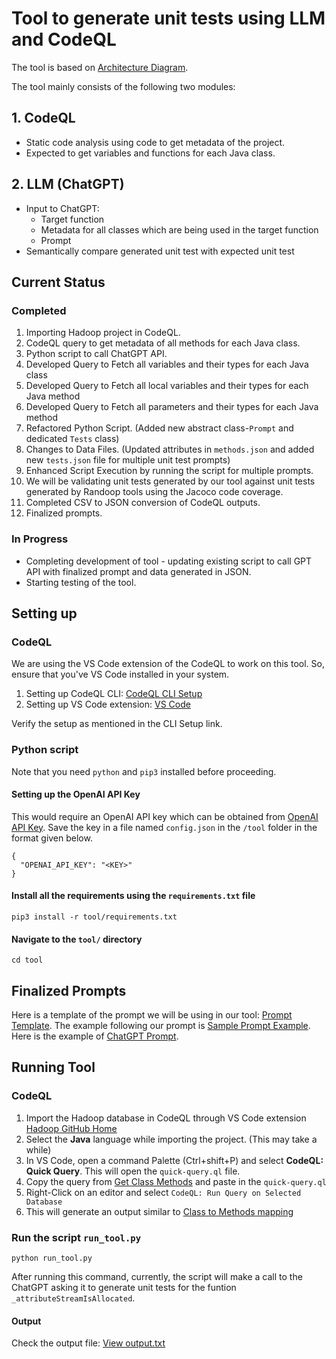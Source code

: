 # Tool to generate unit tests using LLM and CodeQL
The tool is based on [Architecture Diagram](https://drive.google.com/file/d/1wXapcqTrQWSaS0R1LiHdwKZLMM2cLqnT/view?usp=sharing).

The tool mainly consists of the following two modules:

## 1. CodeQL

- Static code analysis using code to get metadata of the project.
- Expected to get variables and functions for each Java class.

## 2. LLM (ChatGPT)

- Input to ChatGPT:
  - Target function
  - Metadata for all classes which are being used in the target function
  - Prompt
- Semantically compare generated unit test with expected unit test

## Current Status

### Completed

1. Importing Hadoop project in CodeQL.
2. CodeQL query to get metadata of all methods for each Java class.
3. Python script to call ChatGPT API.
4. Developed Query to Fetch all variables and their types for each Java class
5. Developed Query to Fetch all local variables and their types for each Java method
6. Developed Query to Fetch all parameters and their types for each Java method
7. Refactored Python Script. (Added new abstract class-`Prompt` and dedicated `Tests` class)
8. Changes to Data Files. (Updated attributes in `methods.json` and added new `tests.json` file for multiple unit test prompts)
9. Enhanced Script Execution by running the script for multiple prompts.
10. We will be validating unit tests generated by our tool against unit tests generated by Randoop tools using the Jacoco code coverage.
11. Completed CSV to JSON conversion of CodeQL outputs.
12. Finalized prompts.

### In Progress

- Completing development of tool - updating existing script to call GPT API with finalized prompt and data generated in JSON.
- Starting testing of the tool.

## Setting up

### CodeQL

We are using the VS Code extension of the CodeQL to work on this tool. So, ensure that you've VS Code installed in your system.

1. Setting up CodeQL CLI: [CodeQL CLI Setup](https://docs.github.com/en/code-security/codeql-cli/getting-started-with-the-codeql-cli/setting-up-the-codeql-cli)
2. Setting up VS Code extension: [VS Code](https://marketplace.visualstudio.com/items?itemName=github.vscode-codeql)

Verify the setup as mentioned in the CLI Setup link.

### Python script

Note that you need `python` and `pip3` installed before proceeding.

#### Setting up the OpenAI API Key

This would require an OpenAI API key which can be obtained from [OpenAI API Key](https://platform.openai.com/account/api-keys). Save the key in a file named `config.json` in the `/tool` folder in the format given below.

```
{
  "OPENAI_API_KEY": "<KEY>"
}
```

#### Install all the requirements using the `requirements.txt` file

```
pip3 install -r tool/requirements.txt
```

#### Navigate to the `tool/` directory

```
cd tool
```

## Finalized Prompts
Here is a template of the prompt we will be using in our tool: [Prompt Template](https://github.com/ChinuSaraf/unit-test-generation-using-llm-and-codeql/blob/main/data/prompts-template.md). The example following our prompt is [Sample Prompt Example](https://github.com/ChinuSaraf/unit-test-generation-using-llm-and-codeql/blob/main/data/sample-prompt-example.txt). Here is the example of [ChatGPT Prompt](https://chat.openai.com/share/4b249890-523f-4bf1-924c-9b2a0156bf47).
## Running Tool

### CodeQL

1. Import the Hadoop database in CodeQL through VS Code extension [Hadoop GitHub Home](https://github.com/apache/hadoop)
2. Select the **Java** language while importing the project. (This may take a while)
3. In VS Code, open a command Palette (Ctrl+shift+P) and select **CodeQL: Quick Query**. This will open the `quick-query.ql` file.
4. Copy the query from [Get Class Methods](https://github.com/ChinuSaraf/unit-test-generation-using-llm-and-codeql/blob/main/codql-scripts/get-methods-of-class.ql) and paste in the `quick-query.ql`
5. Right-Click on an editor and select `CodeQL: Run Query on Selected Database`
6. This will generate an output similar to [Class to Methods mapping](https://github.com/ChinuSaraf/unit-test-generation-using-llm-and-codeql/blob/main/codeql-query-results/get-methods-of-class.csv)

### Run the script `run_tool.py`

```
python run_tool.py
```

After running this command, currently, the script will make a call to the ChatGPT asking it to generate unit tests for the funtion `_attributeStreamIsAllocated`.

#### Output

Check the output file: [View output.txt](/tool/output/generated-unit-tests.txt)
